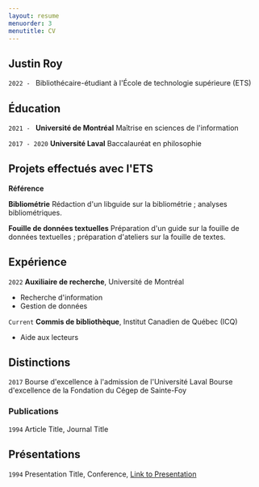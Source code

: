 ```yaml
---
layout: resume
menuorder: 3
menutitle: CV
---
```

## Justin Roy

`2022 - `
Bibliothécaire-étudiant à l'École de technologie supérieure (ETS)

## Éducation

`2021 - `
__Université de Montréal__
Maîtrise en sciences de l'information

`2017 - 2020`
__Université Laval__
Baccalauréat en philosophie 

## Projets effectués avec l'ETS

__Référence__

__Bibliométrie__ Rédaction d'un libguide sur la bibliométrie ; analyses bibliométriques.

__Fouille de données textuelles__ Préparation d'un guide sur la fouille de données textuelles ; préparation d'ateliers sur la fouille de textes.

## Expérience

`2022`
__Auxiliaire de recherche__, Université de Montréal

- Recherche d'information
- Gestion de données

`Current`
__Commis de bibliothèque__, Institut Canadien de Québec (ICQ)

- Aide aux lecteurs

## Distinctions

`2017`
Bourse d'excellence à l'admission de l'Université Laval
Bourse d'excellence de la Fondation du Cégep de Sainte-Foy

### Publications

`1994`
Article Title, Journal Title

## Présentations

`1994`
Presentation Title, Conference, <a href="https://MyWebsite.tld/presentation1">Link to Presentation</a>

<!-- ### Footer

Last updated: May 2013 -->


